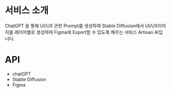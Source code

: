 # 서비스 소개

ChatGPT 을 통해 UI/UX 관련 Prompt를 생성하여
Stable Diffusion에서 UI/UX이미지를 레이어별로 생성하여 Figma에 Export할 수 있도록 해주는 서비스
Artisan AI입니다.

# API

-   chatGPT
-   Stable Diffusion
-   Figma
